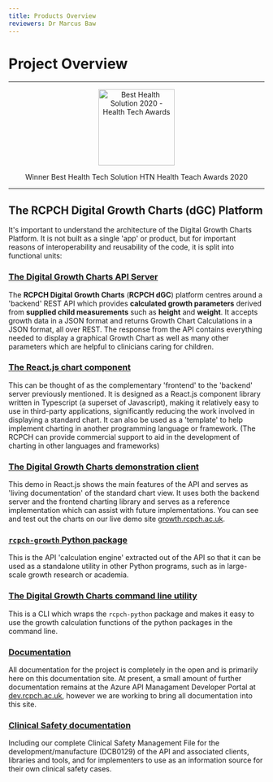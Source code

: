 ```yaml
---
title: Products Overview
reviewers: Dr Marcus Baw
---
```


# Project Overview

---

<p align="center">
  <a href="https://www.thehtn.co.uk/health-tech-awards-2020-live/">
    <img width="150px" src="../../_assets/_images/htn-awards-winner-2020-logo.jpg"
      alt="Best Health Solution 2020 - Health Tech Awards" />
  </a>
</p>
<p align="center">Winner Best Health Tech Solution HTN Health Teach Awards 2020</p>

---

## The RCPCH Digital Growth Charts (dGC) Platform

It's important to understand the architecture of the Digital Growth Charts Platform. It is not built as a single 'app' or product, but for important reasons of interoperability and reusability of the code, it is split into functional units:

### [The Digital Growth Charts API Server](../products/api-server.md)

The **RCPCH Digital Growth Charts** (**RCPCH dGC**) platform centres around a 'backend' REST API which provides **calculated growth parameters** derived from **supplied child measurements** such as **height** and **weight**. It accepts growth data in a JSON format and returns Growth Chart Calculations in a JSON format, all over REST. The response from the API contains everything needed to display a graphical Growth Chart as well as many other parameters which are helpful to clinicians caring for children.

### [The React.js chart component](../products/react-component.md)

This can be thought of as the complementary 'frontend' to the 'backend' server previously mentioned. It is designed as a React.js component library written in Typescript (a superset of Javascript), making it relatively easy to use in third-party applications, significantly reducing the work involved in displaying a standard chart. It can also be used as a 'template' to help implement charting in another programming language or framework. (The RCPCH can provide commercial support to aid in the development of charting in other languages and frameworks)

### [The Digital Growth Charts demonstration client](../products/react-client.md)

This demo in React.js shows the main features of the API and serves as 'living documentation' of the standard chart view. It uses both the backend server and the frontend charting library and serves as a reference implementation which can assist with future implementations. You can see and test out the charts on our live demo site [growth.rcpch.ac.uk](https://growth.rcpch.ac.uk).

### [`rcpch-growth` Python package](../products/python-library.md)

This is the API 'calculation engine' extracted out of the API so that it can be used as a standalone utility in other Python programs, such as in large-scale growth research or academia.

### [The Digital Growth Charts command line utility](../products/command-line-client.md)

This is a CLI which wraps the `rcpch-python` package and makes it easy to use the growth calculation functions of the python packages in the command line.

### [Documentation](/)

All documentation for the project is completely in the open and is primarily here on this documentation site. At present, a small amount of further documentation remains at the Azure API Managament Developer Portal at [dev.rcpch.ac.uk](https://dev.rcpch.ac.uk), however we are working to bring all documentation into this site.

### [Clinical Safety documentation](../safety/overview.md)

Including our complete Clinical Safety Management File for the development/manufacture (DCB0129) of the API and associated clients, libraries and tools, and for implementers to use as an information source for their own clinical safety cases.
